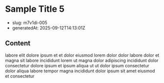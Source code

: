 # Sample Title 5

- slug: m7v1di-005
- generatedAt: 2025-09-12T14:13:01Z

## Content
labore elit dolore ipsum et et dolor eiusmod lorem dolor dolor labore dolor et magna sit labore incididunt lorem ut magna dolor adipiscing incididunt dolor consectetur dolore ipsum et ipsum aliqua ut ut dolor ipsum consectetur dolor aliqua labore tempor magna incididunt dolor ipsum sit amet eiusmod et consectetur
